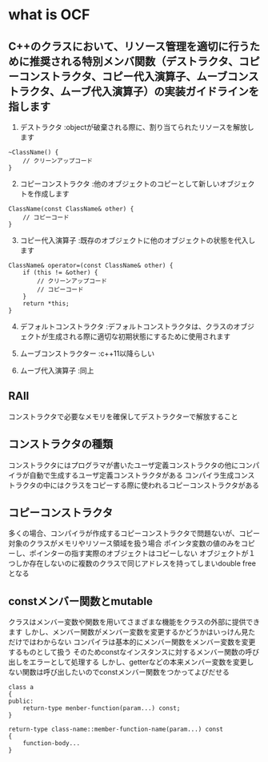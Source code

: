# what is OCF
## C++のクラスにおいて、リソース管理を適切に行うために推奨される特別メンバ関数（デストラクタ、コピーコンストラクタ、コピー代入演算子、ムーブコンストラクタ、ムーブ代入演算子）の実装ガイドラインを指します

1. デストラクタ :objectが破棄される際に、割り当てられたリソースを解放します
```
~ClassName() {
    // クリーンアップコード
}
```
2. コピーコンストラクタ :他のオブジェクトのコピーとして新しいオブジェクトを作成します
```
ClassName(const ClassName& other) {
    // コピーコード
}
```
3. コピー代入演算子 :既存のオブジェクトに他のオブジェクトの状態を代入します
```
ClassName& operator=(const ClassName& other) {
    if (this != &other) {
        // クリーンアップコード
        // コピーコード
    }
    return *this;
}
````

4. デフォルトコンストラクタ	:デフォルトコンストラクタは、クラスのオブジェクトが生成される際に適切な初期状態にするために使用されます 

5. ムーブコンストラクター :c++11以降らしい

6. ムーブ代入演算子 :同上

## RAII
コンストラクタで必要なメモリを確保してデストラクターで解放すること

## コンストラクタの種類
コンストラクタにはプログラマが書いたユーザ定義コンストラクタの他にコンパイラが自動で生成するユーザ定義コンストラクタがある
コンパイラ生成コンストラクタの中にはクラスをコピーする際に使われるコピーコンストラクタがある


## コピーコンストラクタ
 多くの場合、コンパイラが作成するコピーコンストラクタで問題ないが、コピー対象のクラスがメモリやリソース領域を扱う場合
ポインタ変数の値のみをコピーし、ポインターの指す実際のオブジェクトはコピーしない
オブジェクトが１つしか存在しないのに複数のクラスで同じアドレスを持ってしまいdouble freeとなる

## constメンバー関数とmutable
クラスはメンバー変数や関数を用いてさまざまな機能をクラスの外部に提供できます
しかし、メンバー関数がメンバー変数を変更するかどうかはいっけん見ただけではわからない
コンパイラは基本的にメンバー関数をメンバー変数を変更するものとして扱う
そのためconstなインスタンスに対するメンバー関数の呼び出しをエラーとして処理する
しかし、getterなどの本来メンバー変数を変更しない関数は呼び出したいのでconstメンバー関数をつかってよびだせる

```
class a
{
public:
	return-type menber-function(param...) const;
}

return-type class-name::member-function-name(param...) const
{
	function-body...
}
```

